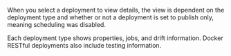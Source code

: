 When you select a deployment to view details, the view is dependent on the deployment type and whether or not a deployment is set to publish only, meaning scheduling was disabled.

Each deployment type shows properties, jobs, and drift information. Docker RESTful deployments also include testing information.

